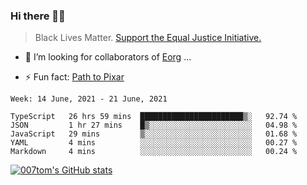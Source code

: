 ### Hi there 👋🏿

<!--
**007tom/007tom** is a ✨ _special_ ✨ repository because its `README.md` (this file) appears on your GitHub profile.

Here are some ideas to get you started:
-->

> Black Lives Matter. [Support the Equal Justice Initiative.](https://support.eji.org/give/153413/#!/donation/checkout)

<!--
- 🔭 I’m currently working on ...
- 🌱 I’m currently learning ...
-->
- 👯 I’m looking for collaborators of [Eorg](https://github.com/zhyd1997/Eorg) ...

<!--
- 🤔 I’m looking for help with ...
- 💬 Ask me about ...
- 📫 How to reach me: ...
- 😄 Pronouns: ...
-->

- ⚡ Fun fact: [Path to Pixar](https://bunnyhobby.github.io/)
<!--
-->

<!--START_SECTION:waka-->
```text
Week: 14 June, 2021 - 21 June, 2021

TypeScript   26 hrs 59 mins  ███████████████████████▒░   92.74 % 
JSON         1 hr 27 mins    █▒░░░░░░░░░░░░░░░░░░░░░░░   04.98 % 
JavaScript   29 mins         ▒░░░░░░░░░░░░░░░░░░░░░░░░   01.68 % 
YAML         4 mins          ░░░░░░░░░░░░░░░░░░░░░░░░░   00.27 % 
Markdown     4 mins          ░░░░░░░░░░░░░░░░░░░░░░░░░   00.24 % 
```
<!--END_SECTION:waka-->


[![007tom's GitHub stats](https://github-readme-stats.vercel.app/api?username=007tom&count_private=true&show_icons=true&theme=react)
](https://github.com/anuraghazra/github-readme-stats)
